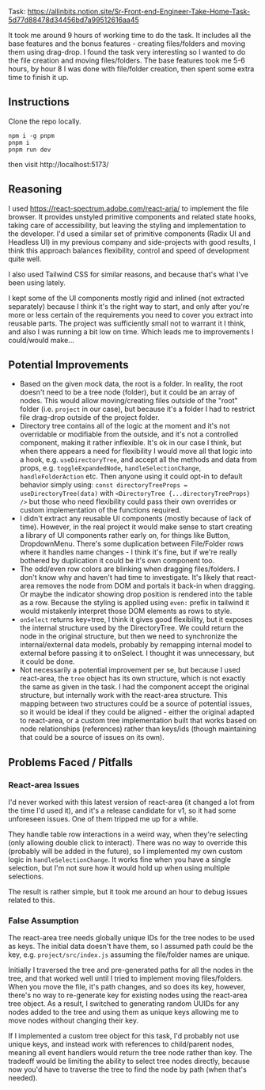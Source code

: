 Task: https://allinbits.notion.site/Sr-Front-end-Engineer-Take-Home-Task-5d77d88478d34456bd7a99512616aa45

It took me around 9 hours of working time to do the task. It includes all the base features and the bonus features - creating files/folders and moving them using drag-drop. I found the task very interesting so I wanted to do the file creation and moving files/folders. The base features took me 5-6 hours, by hour 8 I was done with file/folder creation, then spent some extra time to finish it up.

## Instructions

Clone the repo locally.

```
npm i -g pnpm
pnpm i
pnpm run dev
```

then visit http://localhost:5173/

## Reasoning

I used https://react-spectrum.adobe.com/react-aria/ to implement the file browser. It provides unstyled primitive components and related state hooks, taking care of accessibility, but leaving the styling and implementation to the developer. I'd used a similar set of primitive components (Radix UI and Headless UI) in my previous company and side-projects with good results, I think this approach balances flexibility, control and speed of development quite well.

I also used Tailwind CSS for similar reasons, and because that's what I've been using lately.

I kept some of the UI components mostly rigid and inlined (not extracted separately) because I think it's the right way to start, and only after you're more or less certain of the requirements you need to cover you extract into reusable parts. The project was sufficiently small not to warrant it I think, and also I was running a bit low on time. Which leads me to improvements I could/would make...

## Potential Improvements

- Based on the given mock data, the root is a folder. In reality, the root doesn't need to be a tree node (folder), but it could be an array of nodes. This would allow moving/creating files outside of the "root" folder (i.e. `project` in our case), but because it's a folder I had to restrict file drag-drop outside of the project folder.
- Directory tree contains all of the logic at the moment and it's not overridable or modifiable from the outside, and it's not a controlled component, making it rather inflexible. It's ok in our case I think, but when there appears a need for flexibility I would move all that logic into a hook, e.g. `useDirectoryTree`, and accept all the methods and data from props, e.g. `toggleExpandedNode`, `handleSelectionChange`, `handleFolderAction` etc. Then anyone using it could opt-in to default behavior simply using: `const directoryTreeProps = useDirectoryTree(data)` with `<DirectoryTree {...directoryTreeProps} />` but those who need flexibility could pass their own overrides or custom implementation of the functions required.
- I didn't extract any reusable UI components (mostly because of lack of time). However, in the real project it would make sense to start creating a library of UI components rather early on, for things like Button, DropdownMenu. There's some duplication between File/Folder rows where it handles name changes - I think it's fine, but if we're really bothered by duplication it could be it's own component too.
- The odd/even row colors are blinking when dragging files/folders. I don't know why and haven't had time to investigate. It's likely that react-area removes the node from DOM and portals it back-in when dragging. Or maybe the indicator showing drop position is rendered into the table as a row. Because the styling is applied using `even:` prefix in tailwind it would mistakenly interpret those DOM elements as rows to style.
- `onSelect` returns key+tree, I think it gives good flexibility, but it exposes the internal structure used by the DirectoryTree. We could return the node in the original structure, but then we need to synchronize the internal/external data models, probably by remapping internal model to external before passing it to onSelect. I thought it was unnecessary, but it could be done.
- Not necessarily a potential improvement per se, but because I used react-area, the `tree` object has its own structure, which is not exactly the same as given in the task. I had the component accept the original structure, but internally work with the react-area structure. This mapping between two structures could be a source of potential issues, so it would be ideal if they could be aligned - either the original adapted to react-area, or a custom tree implementation built that works based on node relationships (references) rather than keys/ids (though maintaining that could be a source of issues on its own).

## Problems Faced / Pitfalls

### React-area Issues

I'd never worked with this latest version of react-area (it changed a lot from the time I'd used it), and it's a release candidate for v1, so it had some unforeseen issues. One of them tripped me up for a while.

They handle table row interactions in a weird way, when they're selecting (only allowing double click to interact). There was no way to override this (probably will be added in the future), so I implemented my own custom logic in `handleSelectionChange`. It works fine when you have a single selection, but I'm not sure how it would hold up when using multiple selections.

The result is rather simple, but it took me around an hour to debug issues related to this.

### False Assumption

The react-area tree needs globally unique IDs for the tree nodes to be used as keys. The initial data doesn't have them, so I assumed path could be the key, e.g. `project/src/index.js` assuming the file/folder names are unique.

Initially I traversed the tree and pre-generated paths for all the nodes in the tree, and that worked well until I tried to implement moving files/folders. When you move the file, it's path changes, and so does its key, however, there's no way to re-generate key for existing nodes using the react-area tree object. As a result, I switched to generating random UUIDs for any nodes added to the tree and using them as unique keys allowing me to move nodes without changing their key.

If I implemented a custom tree object for this task, I'd probably not use unique keys, and instead work with references to child/parent nodes, meaning all event handlers would return the tree node rather than key. The tradeoff would be limiting the ability to select tree nodes directly, because now you'd have to traverse the tree to find the node by path (when that's needed).
